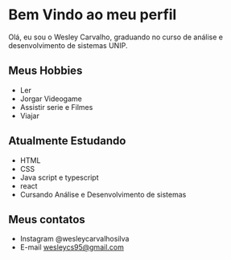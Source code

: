 # Bem Vindo ao meu perfil
Olá, eu sou o Wesley Carvalho, graduando no curso de análise e desenvolvimento de sistemas UNIP.

## Meus Hobbies
- Ler
- Jorgar Videogame
- Assistir serie e Filmes
- Viajar

## Atualmente Estudando
-  HTML
-  CSS
-  Java script e typescript
-  react
-  Cursando Análise e Desenvolvimento de sistemas

##  Meus contatos

- Instagram @wesleycarvalhosilva
- E-mail  wesleycs95@gmail.com